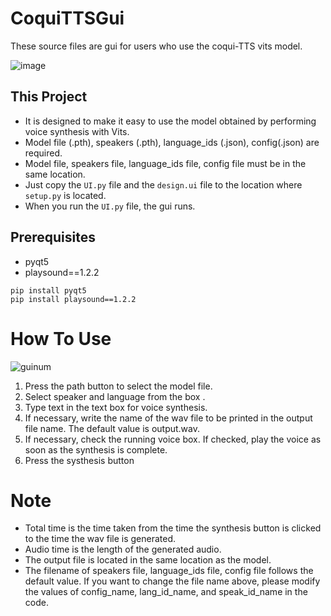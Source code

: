 # CoquiTTSGui
These source files are gui for users who use the coqui-TTS vits model.

![image](https://user-images.githubusercontent.com/87223285/186101795-75a3194f-5e2e-46a4-b61d-e64bdc50dfea.png)

## This Project
* It is designed to make it easy to use the model obtained by performing voice synthesis with Vits.
* Model file (.pth), speakers (.pth), language_ids (.json), config(.json) are required.
* Model file, speakers file, language_ids file, config file must be in the same location.
* Just copy the `UI.py` file and the `design.ui` file to the location where `setup.py` is located.
* When you run the `UI.py` file, the gui runs.

## Prerequisites
* pyqt5
* playsound==1.2.2
```
pip install pyqt5
pip install playsound==1.2.2
```

# How To Use
![guinum](https://user-images.githubusercontent.com/87223285/186298934-7556c59d-363a-4707-be3e-ff83c5f07f19.png)

1. Press the path button to select the model file.
2. Select speaker and language from the box .
3. Type text in the text box for voice synthesis.
4. If necessary, write the name of the wav file to be printed in the output file name. The default value is output.wav.
5. If necessary, check the running voice box. If checked, play the voice as soon as the synthesis is complete.
6. Press the systhesis button

# Note
* Total time is the time taken from the time the synthesis button is clicked to the time the wav file is generated.
* Audio time is the length of the generated audio.
* The output file is located in the same location as the model.
* The filename of speakers file, language_ids file, config file follows the default value. If you want to change the file name above, please modify the values of config_name, lang_id_name, and speak_id_name in the code.

